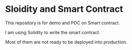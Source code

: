 # Sloidity and Smart Contract
This repository is for demo and POC on Smart contract.

I am using Solidity to write the smart contract.

Most of them are not ready to be deployed into production.
